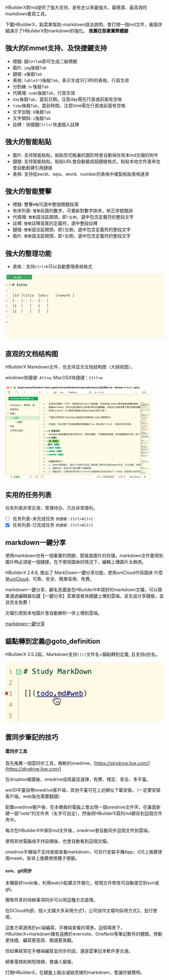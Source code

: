 HBuilderX對md提供了強大支持，是有史以來最強大、最簡潔、最高效的markdown書寫工具。

下載HBuilderX，點菜單幫助-markdown語法說明，會打開一個md文件，裏面詳細演示了HBuilderX對markdown的強化。
**推薦在那裏實際體驗**

## 強大的Emmet支持、及快捷鍵支持

- 標題:  敲`h2+Tab`即可生成二級標題
- 圖片: `img`後敲`Tab`
- 鏈接: `a`後敲`Tab`
- 表格: `table3*3`後敲`Tab`，表示生成3行3列的表格，行首生效
- 分割線: `hr`後敲`Tab`
- 代碼塊: `code`後敲`Tab`，行首生效
- `day`後敲`Tab`，當前日期。注意day需在行首或前面有空格
- `time`後敲`Tab`，當前時間。注意time需在行首或前面有空格
- 文字加粗: `b`後敲`Tab`
- 文字傾斜: `i`後敲`Tab`
- 註釋：快捷鍵`Ctrl+/`快速插入註釋

## 強大的智能粘貼

- 圖片: 支持智能粘貼，粘貼剪切板裏的圖形時會自動保存爲本md文檔的附件
- 鏈接: 支持智能粘貼，粘貼URL會自動變成超鏈接格式，粘貼本地文件進來也會自動創建引用鏈接
- 表格: 支持從excel、wps、word、number的表格中複製粘貼表格進來

## 強大的智能雙擊

- 標題: 雙擊`#號`可選中整個標題段落
- 有序列表: `雙擊`前面的數字，可重新對數字排序，修正序號錯誤
- 代碼塊: `雙擊`語法區開頭，即`!左側`，選中包含定義符的整段文字
- 註釋: `雙擊`註釋首尾的定義符，選中整段註釋
- 鏈接: `雙擊`語法區開頭，即`[`左側，選中包含定義符的整段文字
- 圖片: `雙擊`語法區開頭，即`!`左側，選中包含定義符的整段文字

## 強大的整理功能

- 表格：支持`Ctrl+K`可以自動整理表格格式

<img src="/static/snapshots/tutorial/markdown/markdown_table_format.gif" style="border: 1px solid #eee;"/>

## 直观的文档结构图

HBuilderX Markdown文件，也支持显示文档结构图（大纲视图）。

windows快捷键: `Alt+w`; MacOSX快捷键：`Ctrl+w`

<img src="/static/snapshots/tutorial/markdown/markdown_outline.jpg" style="zoom: 45%;border-radius: 20px;border: 1px solid #eee;"/>

## 实用的任务列表

任务列表非常实用，管理待办、已办非常便利。

- [ ] 任务列表-未完成任务 `快捷键：Ctrl+Alt+[`
- [x] 任务列表-已完成任务 `快捷键：Ctrl+Alt+]`

## markdown一鍵分享

使用markdown也有一個重要的問題，那就是圖片的存儲，markdown文件要用到圖片時必須是一個鏈接，在不使用圖牀的情況下，編輯上傳圖片太麻煩。

HBuilderX 2.8.8,  推出了 MarkDown一鍵分享功能。使用uniCloud作爲圖牀 什麼是[uniCloud](https://uniapp.dcloud.io/uniCloud/README)，可靠、安全、簡單易用、免費。

markdown一鍵分享，顧名思義是在HBuilderX中寫好的markdown文檔，可以簡單通過編輯器右鍵【一鍵分享】菜單或者快捷鍵上傳到雲端，並生成分享鏈接，並且完全免費！

文檔引用到本地圖片會自動解析一併上傳到雲端。

[markdown一鍵分享](/Tutorial/extension/markdown_share)

## 錨點轉到定義@goto_definition

HBuilderX 3.5.2起，Markdown支持`[]()`文件名+錨點轉到定義, 且支持`@`別名。

<img src="/static/snapshots/tutorial/markdown/file_goto_definition.png" class="hd-img" />

## 雲同步筆記的技巧

#### 雲同步工具

首先推薦一個雲同步工具，微軟的onedrive。[https://skydrive.live.com/](https://skydrive.live.com/)

在dropbox被牆後，onedrive成爲最佳選擇，免費、穩定、安全、多平臺。

win10平臺自帶onedrive客戶端，其他平臺可在上述網址下載安裝。（一定要安裝客戶端，web版也需要翻牆）

配置onedrive賬戶後，在本機我的電腦上會出現一個onedrive文件夾，在裏面新建一個“note”的文件夾（名字可自定），然後把HBuilderX寫的md都存到這個文件夾中。

每次在HBuilderX中保存md文件後，onedrive會自動同步這個文件到雲端。

使用其他電腦或手持設備後，也會自動看到這個文檔。

onedrive手機端不支持直接查看markdown，可另行安裝手機App，iOS上推薦使用mweb，安卓上推薦使用錘子便籤。


#### svn、git同步

本機裝好node後，利用watch監聽文件變化，發現文件修改可自動提交到svn或git。

團隊共享的待辦事項同步可以用這種方式處理。

在DCloud內部，個人文檔大多采用方式1，公司協作文檔均採用方式2。並行使用。

這套方案適用於pc端編寫，手機端查看的場景。這個場景下，HBuilderX+markdown擁有遠勝於evernote、OneNote等筆記軟件的體驗。啓動更快捷、編寫更高效、閱讀更美觀。

但如果經常在手機端編寫並同步的話，還是雲筆記本軟件更合適。

總看電視和刷短視頻，會讓人變傻。

打開HBuilderX，在鍵盤上敲出凝結思緒的markdown，會讓你變聰明。